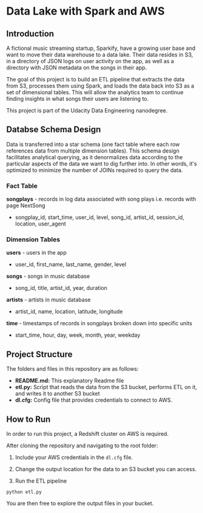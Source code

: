 # Data Lake with Spark and AWS

## Introduction

A fictional music streaming startup, Sparkify, have a growing user base and want to move their data warehouse to a data lake. Their data resides in S3, in a directory of JSON logs on user activity on the app, as well as a directory with JSON metadata on the songs in their app.

The goal of this project is to build an ETL pipeline that extracts the data from S3, processes them using Spark, and loads the data back into S3 as a set of dimensional tables. This will allow the analytics team to continue finding insights in what songs their users are listening to.

This project is part of the Udacity Data Engineering nanodegree.

## Databse Schema Design

Data is transferred into a star schema (one fact table where each row references data from multiple dimension tables). This schema design facilitates analytical querying, as it denormalizes data according to the particular aspects of the data we want to dig further into. In other words, it's optimized to minimize the number of JOINs required to query the data. 

### Fact Table

**songplays** - records in log data associated with song plays i.e. records with page NextSong
- songplay_id, start_time, user_id, level, song_id, artist_id, session_id, location, user_agent

### Dimension Tables

**users** - users in the app
- user_id, first_name, last_name, gender, level

**songs** - songs in music database
- song_id, title, artist_id, year, duration

**artists** - artists in music database
- artist_id, name, location, latitude, longitude

**time** - timestamps of records in songplays broken down into specific units
- start_time, hour, day, week, month, year, weekday

## Project Structure

The folders and files in this repository are as follows:

- **README.md:** This explanatory Readme file
- **etl.py:** Script that reads the data from the S3 bucket, performs ETL on it, and writes it to another S3 bucket
- **dl.cfg:** Config file that provides credentials to connect to AWS. 

## How to Run

In order to run this project, a Redshift cluster on AWS is required. 

After cloning the repository and navigating to the root folder:

1. Include your AWS credentials in the `dl.cfg` file.

2. Change the output location for the data to an S3 bucket you can access.

3. Run the ETL pipeline
```
python etl.py
```
You are then free to explore the output files in your bucket.
